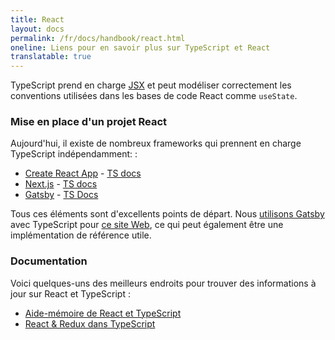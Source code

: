 ```yaml
---
title: React
layout: docs
permalink: /fr/docs/handbook/react.html
oneline: Liens pour en savoir plus sur TypeScript et React
translatable: true
---
```


TypeScript prend en charge [JSX](/docs/handbook/jsx.html) et peut modéliser correctement les conventions utilisées dans les bases de code React comme `useState`.

### Mise en place d'un projet React

Aujourd'hui, il existe de nombreux frameworks qui prennent en charge TypeScript indépendamment: :

- [Create React App](https://create-react-app.dev) - [TS docs](https://create-react-app.dev/docs/adding-typescript/)
- [Next.js](https://nextjs.org) - [TS docs](https://nextjs.org/learn/excel/typescript)
- [Gatsby](https://www.gatsbyjs.org) - [TS Docs](https://www.gatsbyjs.org/docs/typescript/)

Tous ces éléments sont d'excellents points de départ. Nous [utilisons Gatsby](https://www.gatsbyjs.org/blog/2020-01-23-why-typescript-chose-gatsby/#reach-skip-nav) avec TypeScript pour [ce site Web](https://github.com/microsoft/TypeScript-Website/), ce qui peut également être une implémentation de référence utile.

### Documentation

Voici quelques-uns des meilleurs endroits pour trouver des informations à jour sur React et TypeScript :

- [Aide-mémoire de React et TypeScript](https://react-typescript-cheatsheet.netlify.app)
- [React & Redux dans TypeScript](https://github.com/piotrwitek/react-redux-typescript-guide#react--redux-in-typescript---complete-guide)
